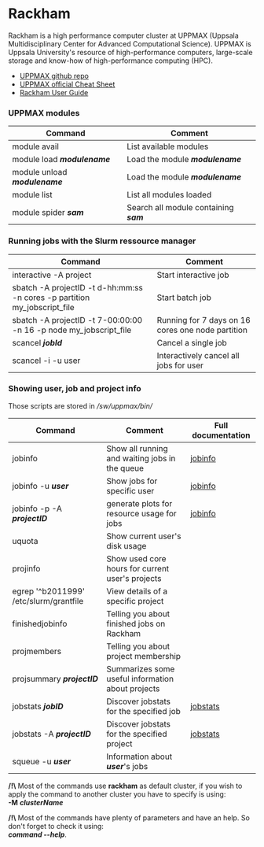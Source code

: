 # Rackham

Rackham is a high performance computer cluster at UPPMAX (Uppsala Multidisciplinary Center for Advanced Computational Science).
UPPMAX is Uppsala University's resource of high-performance computers, large-scale storage and know-how of high-performance computing (HPC).

  * [UPPMAX github repo](https://github.com/UPPMAX?utf8=✓&q=&type=&language=)
  * [UPPMAX official Cheat Sheet](https://www.uppmax.uu.se/support/getting-started/uppmax-cheat-sheet/)
  * [Rackham User Guide](https://uppmax.uu.se/support/user-guides/rackham-user-guide/)
  

### UPPMAX modules

| Command | Comment
| --- | --- 
| module avail   | List available modules
| module load ***modulename***   | Load the module ***modulename***
| module unload ***modulename***   | Load the module ***modulename***
| module list  | List all modules loaded
| module spider ***sam***  | Search all module containing ***sam***

### Running jobs with the Slurm ressource manager

| Command | Comment
| --- | --- 
| interactive -A project   | Start interactive job
| sbatch -A projectID -t d-hh:mm:ss -n cores -p partition my_jobscript_file  | Start batch job
| sbatch -A projectID -t 7-00:00:00 -n 16 -p node my_jobscript_file  | Running for 7 days on 16 cores one node partition
| scancel ***jobId***   | Cancel a single job
| scancel -i -u user | Interactively cancel all jobs for user

### Showing user, job and project info

Those scripts are stored in */sw/uppmax/bin/*

| Command | Comment | Full documentation
| --- | --- | ---
| jobinfo   | Show all running and waiting jobs in the queue | [jobinfo](https://www.uppmax.uu.se/support/user-guides/jobstats-user-guide/)
| jobinfo -u ***user***   | Show jobs for specific user | [jobinfo](https://www.uppmax.uu.se/support/user-guides/jobstats-user-guide/)
| jobinfo -p -A ***projectID***   | generate plots for resource usage for jobs | [jobinfo](https://www.uppmax.uu.se/support/user-guides/jobstats-user-guide/)
| uquota | Show current user's disk usage |
| projinfo    | Show used core hours for current user's projects |
| egrep '^b2011999' /etc/slurm/grantfile | View details of a specific project |
| finishedjobinfo    | Telling you about finished jobs on Rackham |
| projmembers    | Telling you about project membership |
| projsummary  ***projectID***  | Summarizes some useful information about projects |
| jobstats  ***jobID***  | Discover jobstats for the specified job | [jobstats](https://github.com/UPPMAX/jobstats)
| jobstats  -A ***projectID***  | Discover jobstats for the specified project | [jobstats](https://github.com/UPPMAX/jobstats)
| squeue -u ***user*** | Information about ***user***'s jobs |


**/!\\** Most of the commands use **rackham** as default cluster, if you wish to apply the command to another cluster you have to specify is using:  
   **-M** ***clusterName*** 
  
**/!\\** Most of the commands have plenty of parameters and have an help. So don't forget to check it using:  
   ***command --help***.
